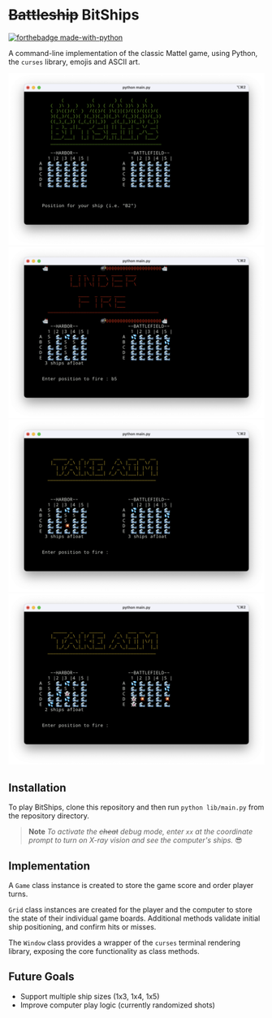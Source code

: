 # ~~Battleship~~ BitShips
[![forthebadge made-with-python](http://ForTheBadge.com/images/badges/made-with-python.svg)](https://www.python.org/)

A command-line implementation of the classic Mattel game, using Python, the `curses` library, emojis and ASCII art.

<div align="center">
<img src="./demo/1.png">
<img src="./demo/3.png">
<img src="./demo/4.png">
<img src="./demo/5.png">
</div>

## Installation

To play BitShips, clone this repository and then run `python lib/main.py` from the repository directory.

> **Note** _To activate the ~~cheat~~ debug mode, enter `xx` at the coordinate prompt to turn on X-ray vision and see the computer's ships._ 😎

## Implementation

A `Game` class instance is created to store the game score and order player turns.

`Grid` class instances are created for the player and the computer to store the state of their individual game boards. Additional methods validate initial ship positioning, and confirm hits or misses.

The `Window` class provides a wrapper of the `curses` terminal rendering library, exposing the core functionality as class methods.

## Future Goals

- Support multiple ship sizes (1x3, 1x4, 1x5)
- Improve computer play logic (currently randomized shots)
